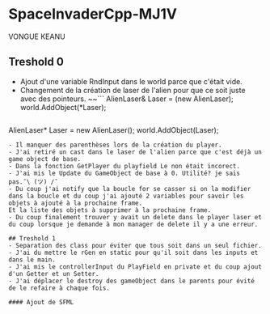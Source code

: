 # SpaceInvaderCpp-MJ1V
VONGUE KEANU

## Treshold 0
- Ajout d'une variable RndInput dans le world parce que c'était vide.
- Changement de la création de laser de l'alien pour que ce soit juste avec des pointeurs.
~~```
AlienLaser& Laser = (new AlienLaser);
world.AddObject(*Laser);
```~~
```
AlienLaser* Laser = new AlienLaser();
world.AddObject(Laser);
```
- Il manquer des parenthèses lors de la création du player.
- J'ai retiré un cast dans le laser de l'alien parce que c'est déjà un game object de base.
- Dans la fonction GetPlayer du playfield Le non était incorect.
- J'ai mis le Update du GameObject de base à 0. Utilité? je sais pas.¯\ (ツ) /¯
- Du coup j'ai notify que la boucle for se casser si on la modifier dans la boucle et du coup j'ai ajouté 2 variables pour savoir les objets à ajouté à la prochaine frame.
Et la liste des objets à supprimer à la prochaine frame.
- Du coup finalement trouver y avait un delete dans le player laser et du coup lorsque je demande à mon manager de delete il y a une erreur.

## Treshold 1
- Separation des class pour éviter que tous soit dans un seul fichier.
- J'ai du mettre le rGen en static pour qu'il soit dans les inputs et dans le main.
- J'ai mis le controllerInput du PlayField en private et du coup ajout d'un Getter et un Setter.
- J'ai déplacer le destroy des gameObject dans le parents pour évité de le refaire à chaque fois.

#### Ajout de SFML
